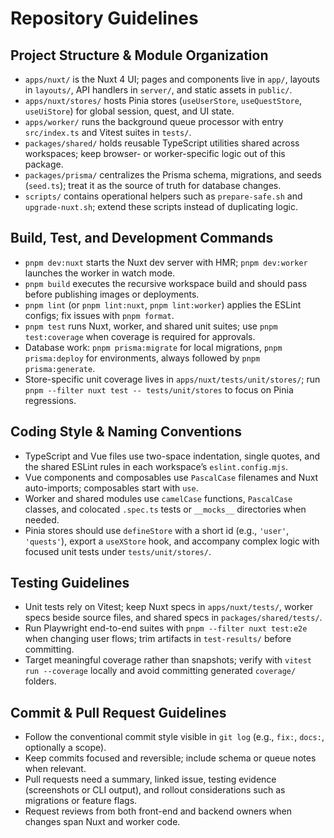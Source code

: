 # Repository Guidelines

## Project Structure & Module Organization
- `apps/nuxt/` is the Nuxt 4 UI; pages and components live in `app/`, layouts in `layouts/`, API handlers in `server/`, and static assets in `public/`.
- `apps/nuxt/stores/` hosts Pinia stores (`useUserStore`, `useQuestStore`, `useUiStore`) for global session, quest, and UI state.
- `apps/worker/` runs the background queue processor with entry `src/index.ts` and Vitest suites in `tests/`.
- `packages/shared/` holds reusable TypeScript utilities shared across workspaces; keep browser- or worker-specific logic out of this package.
- `packages/prisma/` centralizes the Prisma schema, migrations, and seeds (`seed.ts`); treat it as the source of truth for database changes.
- `scripts/` contains operational helpers such as `prepare-safe.sh` and `upgrade-nuxt.sh`; extend these scripts instead of duplicating logic.

## Build, Test, and Development Commands
- `pnpm dev:nuxt` starts the Nuxt dev server with HMR; `pnpm dev:worker` launches the worker in watch mode.
- `pnpm build` executes the recursive workspace build and should pass before publishing images or deployments.
- `pnpm lint` (or `pnpm lint:nuxt`, `pnpm lint:worker`) applies the ESLint configs; fix issues with `pnpm format`.
- `pnpm test` runs Nuxt, worker, and shared unit suites; use `pnpm test:coverage` when coverage is required for approvals.
- Database work: `pnpm prisma:migrate` for local migrations, `pnpm prisma:deploy` for environments, always followed by `pnpm prisma:generate`.
- Store-specific unit coverage lives in `apps/nuxt/tests/unit/stores/`; run `pnpm --filter nuxt test -- tests/unit/stores` to focus on Pinia regressions.

## Coding Style & Naming Conventions
- TypeScript and Vue files use two-space indentation, single quotes, and the shared ESLint rules in each workspace’s `eslint.config.mjs`.
- Vue components and composables use `PascalCase` filenames and Nuxt auto-imports; composables start with `use`.
- Worker and shared modules use `camelCase` functions, `PascalCase` classes, and colocated `.spec.ts` tests or `__mocks__` directories when needed.
- Pinia stores should use `defineStore` with a short id (e.g., `'user'`, `'quests'`), export a `useXStore` hook, and accompany complex logic with focused unit tests under `tests/unit/stores/`.

## Testing Guidelines
- Unit tests rely on Vitest; keep Nuxt specs in `apps/nuxt/tests/`, worker specs beside source files, and shared specs in `packages/shared/tests/`.
- Run Playwright end-to-end suites with `pnpm --filter nuxt test:e2e` when changing user flows; trim artifacts in `test-results/` before committing.
- Target meaningful coverage rather than snapshots; verify with `vitest run --coverage` locally and avoid committing generated `coverage/` folders.

## Commit & Pull Request Guidelines
- Follow the conventional commit style visible in `git log` (e.g., `fix:`, `docs:`, optionally a scope).
- Keep commits focused and reversible; include schema or queue notes when relevant.
- Pull requests need a summary, linked issue, testing evidence (screenshots or CLI output), and rollout considerations such as migrations or feature flags.
- Request reviews from both front-end and backend owners when changes span Nuxt and worker code.
